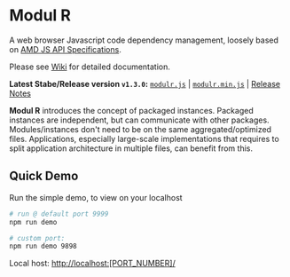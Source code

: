 # Modul R

A web browser Javascript code dependency management, loosely based on [AMD JS API Specifications](https://github.com/amdjs/amdjs-api/wiki/AMD).

Please see [Wiki](https://github.com/mitzerh/ModulR/wiki) for detailed documentation.

**Latest Stabe/Release version `v1.3.0`:** [`modulr.js`](https://raw.githubusercontent.com/modulr-framework/modulr-js/master/js/modulr.js) | [`modulr.min.js`](https://raw.githubusercontent.com/modulr-framework/modulr-js/master/js/modulr.min.js) | [Release Notes](https://github.com/mitzerh/modulr-js/wiki/Release-Notes)


**Modul R** introduces the concept of packaged instances. Packaged instances are independent, but can communicate with other packages. Modules/instances don't need to be on the same aggregated/optimized files. Applications, especially large-scale implementations that requires to split application architecture in multiple files, can benefit from this.


## Quick Demo

Run the simple demo, to view on your localhost

```bash
# run @ default port 9999
npm run demo

# custom port:
npm run demo 9898

```

Local host: [http://localhost:[PORT_NUMBER]/](http://localhost:[PORT_NUMBER]/)
